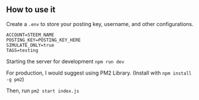 ## How to use it

Create a `.env` to store your posting key, username, and other configurations.

```
ACCOUNT=STEEM_NAME
POSTING_KEY=POSTING_KEY_HERE
SIMULATE_ONLY=true
TAGS=testing
```

Starting the server for development `npm run dev`

For production, I would suggest using PM2 Library. (Install with `npm install -g pm2`)

Then, run `pm2 start index.js`
